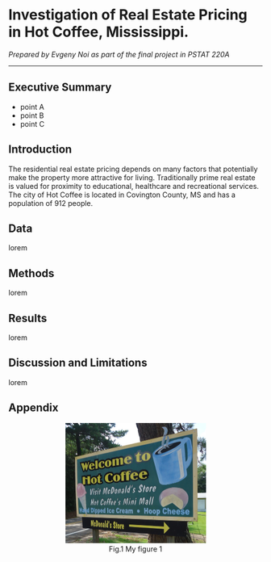 # Investigation of Real Estate Pricing in Hot Coffee, Mississippi. 



*Prepared by Evgeny Noi as part of the final project in PSTAT 220A*

---

## Executive Summary

* point A
* point B
* point C 



## Introduction 

The residential real estate pricing depends on many factors that potentially make the property more attractive for living. Traditionally prime real estate is valued for proximity to educational, healthcare and recreational services. The city of Hot Coffee is located in Covington County, MS and has a population of 912 people. 



## Data 

lorem



## Methods 

lorem 



## Results 

lorem 



## Discussion and Limitations

lorem 



## Appendix 

<figure> 
    <center>
    <img src="https://raw.githubusercontent.com/barguzin/pstat_final/master/img/image-20201213121719287.png" alt="image-20201213121719287" style="zoom:50%;" /> 
    <figcaption> Fig.1 My figure 1 </figcaption> 
    </center>
</figure>



</figure> 





